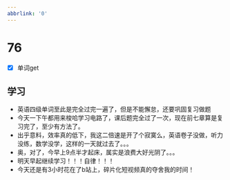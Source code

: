 ```yaml
---
abbrlink: '0'
---
```

# 76

- [x] 单词get

## 学习

- 英语四级单词至此是完全过完一遍了，但是不能懈怠，还要巩固复习做题
- 今天一下午都用来梭哈学习电路了，课后题完全过了一次，现在前七章算是复习完了，至少有方法了。
- 出乎意料，效率真的低下，我这二倍速是开了个寂寞么，英语卷子没做，听力没练，数学没学，这样的一天就过去了。。。
- 奥，对了，今早上9点半才起床，属实是浪费大好光阴了。。。
- 明天早起继续学习！！！自律！！！
- 今天还是有3小时花在了b站上，碎片化短视频真的夺舍我的时间！
